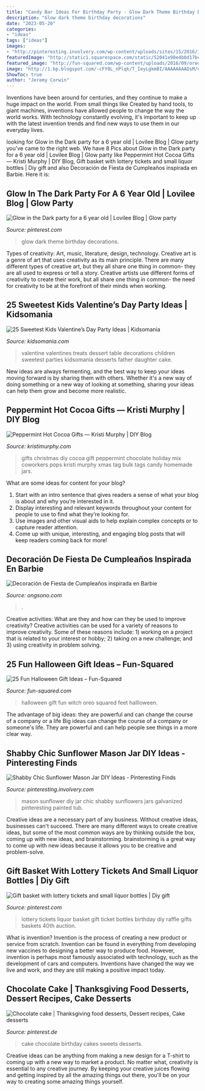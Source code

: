 ```yaml
---
title: "Candy Bar Ideas For Birthday Party - Glow Dark Theme Birthday Decorations"
description: "Glow dark theme birthday decorations"
date: "2023-05-20"
categories:
- "ideas"
tags: ["ideas"]
images:
- "http://pinteresting.involvery.com/wp-content/uploads/sites/15/2016/10/1252_1883327114-1.jpg"
featuredImage: "http://static1.squarespace.com/static/52041e98e4b0d17bc5f06fbb/t/52aa0a19e4b0293bfeca9fb0/1386875421496/DIY+Christmas+Gifts?format=1000w"
featured_image: "http://fun-squared.com/wp-content/uploads/2016/09/oreo-witch-feet-1.jpg"
image: "http://1.bp.blogspot.com/-cFY0L_nPlqk/T_IeyLgkmBI/AAAAAAAADsM/dh7RkMPadPY/s400/Decoración+de+Fiesta+de+Cumpleaños+inspirada+en+Barbie+7.jpg"
ShowToc: true
author: "Jeremy Corwin"
---
```



Inventions have been around for centuries, and they continue to make a huge impact on the world. From small things like Created by hand tools, to giant machines, inventions have allowed people to change the way the world works. With technology constantly evolving, it's important to keep up with the latest invention trends and find new ways to use them in our everyday lives.

	

		
looking for Glow in the Dark party for a 6 year old | Lovilee Blog | Glow party you've came to the right web. We have 8 Pics about Glow in the Dark party for a 6 year old | Lovilee Blog | Glow party like Peppermint Hot Cocoa Gifts — Kristi Murphy | DIY Blog, Gift basket with lottery tickets and small liquor bottles | Diy gift and also Decoración de Fiesta de Cumpleaños inspirada en Barbie. Here it is:
		
    
## Glow In The Dark Party For A 6 Year Old | Lovilee Blog | Glow Party

<img loading=lazy src="https://i.pinimg.com/736x/c9/ba/cd/c9bacd160ee11df563ff833c7d6f6b75.jpg" onerror="this.onerror=null;this.src='https://tse1.mm.bing.net/th?id=OIP.Wt7oGY7w2gDOFOxmkNl3fQHaLR&amp;pid=15.1';" alt="Glow in the Dark party for a 6 year old | Lovilee Blog | Glow party">

_Source: pinterest.com_

>glow dark theme birthday decorations. 

	

Types of creativity: Art, music, literature, design, technology.
Creative art is a genre of art that uses creativity as its main principle. There are many different types of creative art, but they all share one thing in common- they are all used to express or tell a story. Creative artists use different forms of creativity to create their work, but all share one thing in common- the need for creativity to be at the forefront of their minds when working.

    
## 25 Sweetest Kids Valentine’s Day Party Ideas | Kidsomania

<img loading=lazy src="http://www.kidsomania.com/photos/25-the-sweetest-kids-valentines-day-party-ideas-20.jpg" onerror="this.onerror=null;this.src='https://tse1.mm.bing.net/th?id=OIP.R7XcyY0duKur9cikvkVOzgHaLP&amp;pid=15.1';" alt="25 Sweetest Kids Valentine’s Day Party Ideas | Kidsomania">

_Source: kidsomania.com_

>valentine valentines treats dessert table decorations children sweetest parties kidsomania desserts father daughter cake. 

	

New ideas are always fermenting, and the best way to keep your ideas moving forward is by sharing them with others. Whether it's a new way of doing something or a new way of looking at something, sharing your ideas can help them grow and become more realistic.

    
## Peppermint Hot Cocoa Gifts — Kristi Murphy | DIY Blog

<img loading=lazy src="http://static1.squarespace.com/static/52041e98e4b0d17bc5f06fbb/t/52aa0a19e4b0293bfeca9fb0/1386875421496/DIY+Christmas+Gifts?format=1000w" onerror="this.onerror=null;this.src='https://tse2.mm.bing.net/th?id=OIP.pBGU2OxFOQ863nMghAUI1wHaLH&amp;pid=15.1';" alt="Peppermint Hot Cocoa Gifts — Kristi Murphy | DIY Blog">

_Source: kristimurphy.com_

>gifts christmas diy cocoa gift peppermint chocolate holiday mix coworkers pops kristi murphy xmas tag bulk tags candy homemade jars. 

	

What are some ideas for content for your blog?
1. Start with an intro sentence that gives readers a sense of what your blog is about and why you’re interested in it.
2. Display interesting and relevant keywords throughout your content for people to use to find what they’re looking for.
3. Use images and other visual aids to help explain complex concepts or to capture reader attention.
4. Come up with unique, interesting, and engaging blog posts that will keep readers coming back for more!

    
## Decoración De Fiesta De Cumpleaños Inspirada En Barbie

<img loading=lazy src="http://1.bp.blogspot.com/-cFY0L_nPlqk/T_IeyLgkmBI/AAAAAAAADsM/dh7RkMPadPY/s400/Decoración+de+Fiesta+de+Cumpleaños+inspirada+en+Barbie+7.jpg" onerror="this.onerror=null;this.src='https://tse1.mm.bing.net/th?id=OIP.MrfIOvDT-rQqFn3YxfmlfwAAAA&amp;pid=15.1';" alt="Decoración de Fiesta de Cumpleaños inspirada en Barbie">

_Source: ongsono.com_

>. 

	

Creative activities: What are they and how can they be used to improve creativity?
Creative activities can be used for a variety of reasons to improve creativity. Some of these reasons include: 1) working on a project that is related to your interest or hobby; 2) taking on a new challenge; and 3) using creativity in problem solving.

    
## 25 Fun Halloween Gift Ideas – Fun-Squared

<img loading=lazy src="http://fun-squared.com/wp-content/uploads/2016/09/oreo-witch-feet-1.jpg" onerror="this.onerror=null;this.src='https://tse2.mm.bing.net/th?id=OIP.aq_fwp3kZR8SKdkrwFDaiwHaLH&amp;pid=15.1';" alt="25 Fun Halloween Gift Ideas – Fun-Squared">

_Source: fun-squared.com_

>halloween gift fun witch oreo squared feet hallloween. 

	

The advantage of big ideas: they are powerful and can change the course of a company or a life
Big ideas can change the course of a company or someone's life. They are powerful and can help people see things in a more clear way.

    
## Shabby Chic Sunflower Mason Jar DIY Ideas - Pinteresting Finds

<img loading=lazy src="http://pinteresting.involvery.com/wp-content/uploads/sites/15/2016/10/1252_1883327114-1.jpg" onerror="this.onerror=null;this.src='https://tse4.mm.bing.net/th?id=OIP.NxW3_bwmxfJ-dcpv73NjegHaNK&amp;pid=15.1';" alt="Shabby Chic Sunflower Mason Jar DIY Ideas - Pinteresting Finds">

_Source: pinteresting.involvery.com_

>mason sunflower diy jar chic shabby sunflowers jars galvanized pinteresting painted tub. 

	

Creative ideas are a necessary part of any business. Without creative ideas, businesses can't succeed. There are many different ways to create creative ideas, but some of the most common ways are by thinking outside the box, coming up with new ideas, and brainstorming. brainstorming is a great way to come up with new ideas because it allows you to be creative and problem-solve.

    
## Gift Basket With Lottery Tickets And Small Liquor Bottles | Diy Gift

<img loading=lazy src="https://i.pinimg.com/736x/1c/5a/e1/1c5ae172f182c6efe49c273961cb9a9f--lottery-tickets-liquor-bottles.jpg" onerror="this.onerror=null;this.src='https://tse4.mm.bing.net/th?id=OIP.ujWHiJGST-GQNmVt-7kd4wHaNK&amp;pid=15.1';" alt="Gift basket with lottery tickets and small liquor bottles | Diy gift">

_Source: pinterest.com_

>lottery tickets liquor basket gift ticket bottles birthday diy raffle gifts baskets 40th auction. 

	

What is invention?
Invention is the process of creating a new product or service from scratch. Invention can be found in everything from developing new vaccines to designing a better way to produce food. However, invention is perhaps most famously associated with technology, such as the development of cars and computers. Inventions have changed the way we live and work, and they are still making a positive impact today.

    
## Chocolate Cake | Thanksgiving Food Desserts, Dessert Recipes, Cake Desserts

<img loading=lazy src="https://i.pinimg.com/736x/18/1f/2c/181f2c2d995ab9e1039b451c58e04c86--birthday-cakes-chocolate-cakes.jpg" onerror="this.onerror=null;this.src='https://tse1.mm.bing.net/th?id=OIP.yl-kV98ZrAmCdXpKHFFmtAHaKQ&amp;pid=15.1';" alt="Chocolate cake | Thanksgiving food desserts, Dessert recipes, Cake desserts">

_Source: pinterest.de_

>cake chocolate birthday cakes sweets desserts. 

	

Creative ideas can be anything from making a new design for a T-shirt to coming up with a new way to market a product. No matter what, creativity is essential to any creative journey. By keeping your creative juices flowing and getting inspired by all the amazing things out there, you'll be on your way to creating some amazing things yourself.

